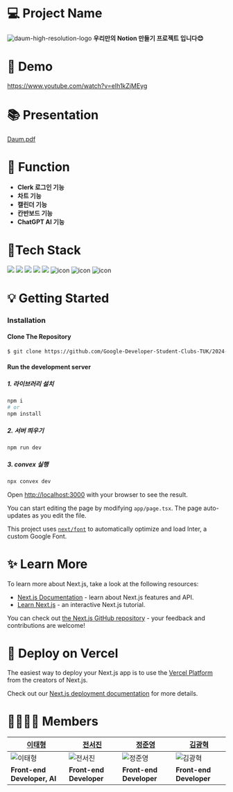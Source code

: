 # 💻 Project Name
![daum-high-resolution-logo](https://github.com/Google-Developer-Student-Clubs-TUK/2024-Next.js-project-Daum/assets/127572801/cca04145-0b5b-45b6-b98f-ba4d5de5c6d3)
<b>우리만의 Notion 만들기 프로젝트 입니다😊</b>

# 🎥 Demo
https://www.youtube.com/watch?v=eIh1kZjMEyg

# 📚 Presentation
[Daum.pdf](https://github.com/Google-Developer-Student-Clubs-TUK/2024-Next.js-project-Daum/files/14472263/Daum.pdf)

# 📝 Function
- <b> Clerk 로그인 기능 </b>
- <b> 차트 기능 </b>
- <b> 캘린더 기능 </b>
- <b> 칸반보드 기능 </b>
- <b> ChatGPT AI 기능 </b>

# 🔧Tech Stack
<p align="left">
  <img src="https://img.shields.io/badge/next.js-000000?style=for-the-badge&logo=nextdotjs&logoColor=white">
  <img src="https://img.shields.io/badge/typescript-3178C6?style=for-the-badge&logo=typescript&logoColor=white">
  <img src="https://img.shields.io/badge/tailwindcss-06B6D4?style=for-the-badge&logo=tailwindcss&logoColor=white">
  <img src="https://img.shields.io/badge/chart.js-FF6384?style=for-the-badge&logo=chartdotjs&logoColor=white">  
  <img src="https://img.shields.io/badge/clerk-6C47FF?style=for-the-badge&logo=clerk&logoColor=white">  
  <img src="https://img.shields.io/badge/vscode-007ACC?style=for-the-badge&logo=visualstudiocode&logoColor=white" alt="icon" /> 
  <img src="https://img.shields.io/badge/datefns-770C56?style=for-the-badge&logo=datefns&logoColor=white" alt="icon" /> 
  <img src="https://img.shields.io/badge/shadcn/ui-000000?style=for-the-badge&logo=shadcnui&logoColor=white" alt="icon" /> 
</p>

# 💡 Getting Started

### Installation

#### Clone The Repository
```bash
$ git clone https://github.com/Google-Developer-Student-Clubs-TUK/2024-Next.js-project-Daum.git
```

#### Run the development server

##### 1. 라이브러리 설치
```bash
npm i
# or
npm install
```

##### 2. 서버 띄우기
```bash
npm run dev
```

##### 3. convex 실행
```bash
npx convex dev
```

Open [http://localhost:3000](http://localhost:3000) with your browser to see the result.

You can start editing the page by modifying `app/page.tsx`. The page auto-updates as you edit the file.

This project uses [`next/font`](https://nextjs.org/docs/basic-features/font-optimization) to automatically optimize and load Inter, a custom Google Font.

# ✨ Learn More

To learn more about Next.js, take a look at the following resources:

- [Next.js Documentation](https://nextjs.org/docs) - learn about Next.js features and API.
- [Learn Next.js](https://nextjs.org/learn) - an interactive Next.js tutorial.

You can check out [the Next.js GitHub repository](https://github.com/vercel/next.js/) - your feedback and contributions are welcome!

# 🔗 Deploy on Vercel

The easiest way to deploy your Next.js app is to use the [Vercel Platform](https://vercel.com/new?utm_medium=default-template&filter=next.js&utm_source=create-next-app&utm_campaign=create-next-app-readme) from the creators of Next.js.

Check out our [Next.js deployment documentation](https://nextjs.org/docs/deployment) for more details.

# 👨‍👩‍👧‍👦 Members
[이태형](https://github.com/plus100kt)|[전서진](https://github.com/seojinJeon)|[정준영](https://github.com/Jayjunyoung)|[김광혁](https://github.com/hyuckkim)|
--------------------------------------|---------------------------------------|-----------------------------------------|-------------------------------------|
![이태형](https://github.com/Google-Developer-Student-Clubs-TUK/2024-Next.js-project-Daum/assets/127572801/6b5e41ab-b9b7-46a2-9981-c9040368d5f7) | ![전서진](https://github.com/Google-Developer-Student-Clubs-TUK/2024-Next.js-project-Daum/assets/127572801/44d48c92-a4e6-4c14-8fd0-76bc60bdf807) | ![정준영](https://github.com/Google-Developer-Student-Clubs-TUK/2024-Next.js-project-Daum/assets/127572801/96c5dd41-d14d-467d-b104-eb66cbacfe0a) | ![김광혁](https://github.com/Google-Developer-Student-Clubs-TUK/2024-Next.js-project-Daum/assets/127572801/c358d5aa-0820-4765-9942-562b3f330540) | 
<b> Front-end Developer, AI </b>|<b> Front-end Developer </b>|<b> Front-end Developer </b>|<b> Front-end Developer </b>|


